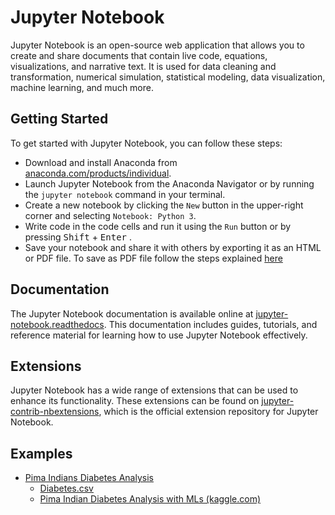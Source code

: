 # Jupyter Notebook

Jupyter Notebook is an open-source web application that allows you to create and share documents that contain live code, equations, visualizations, and narrative text. It is used for data cleaning and transformation, numerical simulation, statistical modeling, data visualization, machine learning, and much more.

## Getting Started

To get started with Jupyter Notebook, you can follow these steps:

- Download and install Anaconda from [anaconda.com/products/individual](https://www.anaconda.com/download).
- Launch Jupyter Notebook from the Anaconda Navigator or by running the `jupyter notebook` command in your terminal.
- Create a new notebook by clicking the `New` button in the upper-right corner and selecting `Notebook: Python 3`.
- Write code in the code cells and run it using the `Run` button or by pressing <kbd>Shift</kbd> + <kbd>Enter</kbd> .
- Save your notebook and share it with others by exporting it as an HTML or PDF file. To save as PDF file follow the steps explained [here](../linux/01.setup.necessary.features.on.linux.md#convert-output-to-pdf)

## Documentation

The Jupyter Notebook documentation is available online at [jupyter-notebook.readthedocs](https://jupyter-notebook.readthedocs.io/en/stable/). This documentation includes guides, tutorials, and reference material for learning how to use Jupyter Notebook effectively.

## Extensions

Jupyter Notebook has a wide range of extensions that can be used to enhance its functionality. These extensions can be found on [jupyter-contrib-nbextensions](https://jupyter-contrib-nbextensions.readthedocs.io/en/latest/install.html), which is the official extension repository for Jupyter Notebook.

## Examples

- [Pima Indians Diabetes Analysis](./example.diabetes/pima.indians.diabetes.analysis.ipynb)
  - [Diabetes.csv](./example.diabetes/diabetes.csv)
  - [Pima Indian Diabetes Analysis with MLs (kaggle.com)](https://www.kaggle.com/code/siykim/pima-indian-diabetes-analysis-with-mls/notebook?scriptVersionId=20681301)
